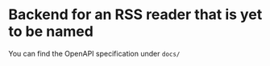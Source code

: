 # Backend for an RSS reader that is yet to be named

You can find the OpenAPI specification under `docs/`
